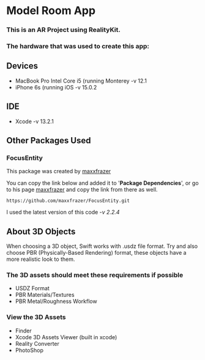 # Model Room App
### This is an AR Project using RealityKit.

### The hardware that was used to create this app:
## Devices
- MacBook Pro Intel Core i5 (running Monterey -v 12.1
- iPhone 6s (running iOS -v 15.0.2

## IDE
- Xcode -v 13.2.1

## Other Packages Used
### FocusEntity
This package was created by [maxxfrazer](https://github.com/maxxfrazer/FocusEntity)

You can copy the link below and added it to '**Package Dependencies**', or go to his page [maxxfrazer](https://github.com/maxxfrazer/FocusEntity) and copy the link from there as well.
```
https://github.com/maxxfrazer/FocusEntity.git
```
I used the latest version of this code *-v 2.2.4*

## About 3D Objects
When choosing a 3D object, Swift works with .usdz file format. Try and also choose PBR (Physically-Based Rendering) format, these objects have a more realistic look to them.

### The 3D assets should meet these requirements if possible
- USDZ Format
- PBR Materials/Textures
- PBR Metal/Roughness Workflow

### View the 3D Assets
- Finder
- Xcode 3D Assets Viewer (built in xcode)
- Reality Converter
- PhotoShop
